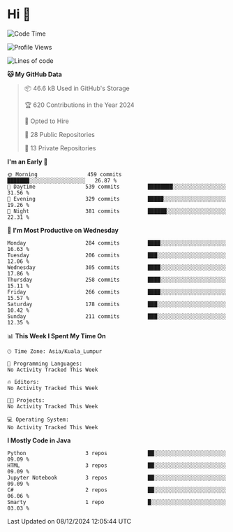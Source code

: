 <h1>Hi 👋</h1>

<!--START_SECTION:waka-->
![Code Time](http://img.shields.io/badge/Code%20Time-801%20hrs%2059%20mins-blue)

![Profile Views](http://img.shields.io/badge/Profile%20Views-0-blue)

![Lines of code](https://img.shields.io/badge/From%20Hello%20World%20I%27ve%20Written-1.3%20million%20lines%20of%20code-blue)

**🐱 My GitHub Data** 

> 📦 46.6 kB Used in GitHub's Storage 
 > 
> 🏆 620 Contributions in the Year 2024
 > 
> 💼 Opted to Hire
 > 
> 📜 28 Public Repositories 
 > 
> 🔑 13 Private Repositories 
 > 
**I'm an Early 🐤** 

```text
🌞 Morning                459 commits         ███████░░░░░░░░░░░░░░░░░░   26.87 % 
🌆 Daytime                539 commits         ████████░░░░░░░░░░░░░░░░░   31.56 % 
🌃 Evening                329 commits         █████░░░░░░░░░░░░░░░░░░░░   19.26 % 
🌙 Night                  381 commits         ██████░░░░░░░░░░░░░░░░░░░   22.31 % 
```
📅 **I'm Most Productive on Wednesday** 

```text
Monday                   284 commits         ████░░░░░░░░░░░░░░░░░░░░░   16.63 % 
Tuesday                  206 commits         ███░░░░░░░░░░░░░░░░░░░░░░   12.06 % 
Wednesday                305 commits         ████░░░░░░░░░░░░░░░░░░░░░   17.86 % 
Thursday                 258 commits         ████░░░░░░░░░░░░░░░░░░░░░   15.11 % 
Friday                   266 commits         ████░░░░░░░░░░░░░░░░░░░░░   15.57 % 
Saturday                 178 commits         ███░░░░░░░░░░░░░░░░░░░░░░   10.42 % 
Sunday                   211 commits         ███░░░░░░░░░░░░░░░░░░░░░░   12.35 % 
```


📊 **This Week I Spent My Time On** 

```text
🕑︎ Time Zone: Asia/Kuala_Lumpur

💬 Programming Languages: 
No Activity Tracked This Week

🔥 Editors: 
No Activity Tracked This Week

🐱‍💻 Projects: 
No Activity Tracked This Week

💻 Operating System: 
No Activity Tracked This Week
```

**I Mostly Code in Java** 

```text
Python                   3 repos             ██░░░░░░░░░░░░░░░░░░░░░░░   09.09 % 
HTML                     3 repos             ██░░░░░░░░░░░░░░░░░░░░░░░   09.09 % 
Jupyter Notebook         3 repos             ██░░░░░░░░░░░░░░░░░░░░░░░   09.09 % 
C#                       2 repos             ██░░░░░░░░░░░░░░░░░░░░░░░   06.06 % 
Smarty                   1 repo              █░░░░░░░░░░░░░░░░░░░░░░░░   03.03 % 
```




 Last Updated on 08/12/2024 12:05:44 UTC
<!--END_SECTION:waka-->
